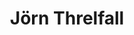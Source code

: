 ---
title: Jörn Threlfall
position: 0
image: "/assets/img/og-image.png"
layout: home
pagination:
  enabled: true
  collection: commercial, narrative
  sort_field: position
  tag: home
---